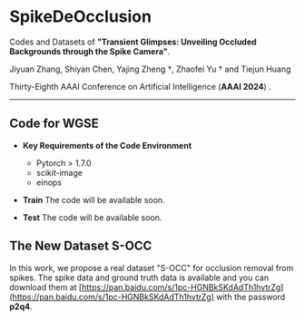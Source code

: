 # SpikeDeOcclusion

Codes and Datasets of **"Transient Glimpses: Unveiling Occluded Backgrounds through the Spike Camera"**.

Jiyuan Zhang, Shiyan Chen, Yajing Zheng $\dagger$, Zhaofei Yu $\dagger$ and Tiejun Huang

 Thirty-Eighth AAAI Conference on Artificial Intelligence (**AAAI 2024**) .
 __________________________________________________
 ## Code for WGSE

* **Key Requirements of the Code Environment**

  * Pytorch > 1.7.0
  * scikit-image
  * einops

* **Train**
The code will be available soon.

* **Test**
The code will be available soon.


## The New Dataset S-OCC
In this work, we propose a real dataset "S-OCC" for occlusion removal from spikes. The spike data and ground truth data is available and you can download them at [https://pan.baidu.com/s/1pc-HGNBkSKdAdTh1hvtrZg](https://pan.baidu.com/s/1pc-HGNBkSKdAdTh1hvtrZg) with the password **p2q4**.
